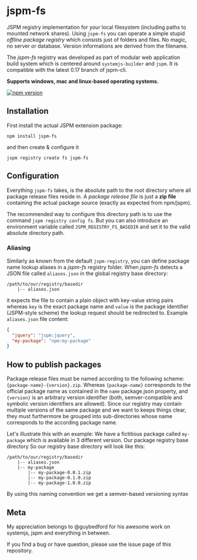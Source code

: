 # jspm-fs
JSPM registry implementation for your local filesystem (including paths to mounted network shares). Using `jspm-fs` you can operate a simple stupid *offline package registry* which consists just of folders and files. No magic, no server or database. Version informations are derived from the filename.

The *jspm-fs* registry was developed as part of modular web application build system which is centered around `systemjs-builder` and `jspm`. It is compatible with the latest 0.17 branch of jspm-cli.

__Supports windows, mac and linux-based operating systems.__

[![npm version](https://badge.fury.io/js/jspm-fs.png)](https://badge.fury.io/js/jspm-fs)

## Installation

First install the actual JSPM extension package:

```shell
npm install jspm-fs
```

and then create & configure it

```shell
jspm registry create fs jspm-fs
```

## Configuration

Everything `jspm-fs` takes, is the absolute path to the root directory where all package release files reside in. A *package release file* is just a **zip file** containing the actual package source (exactly as expected from npm/jspm).

The recommended way to configure this directory path is to use the command `jspm registry config fs`. But you can also introduce an environment variable called `JSPM_REGISTRY_FS_BASEDIR` and set it to the valid absolute directory path.

### Aliasing

Similarly as known from the default `jspm-registry`, you can define package name lookup aliases in a *jspm-fs* registry folder. When *jspm-fs* detects a JSON file called `aliases.json` in the global registry base directory:

```
/path/to/our/registry/basedir
    |-- aliases.json
```

it expects the file to contain a plain object with key-value string pairs whereas `key` is the exact package name and `value` is the package identifier (JSPM-style scheme) the lookup request should be redirected to. Example `aliases.json` file content:

```json
{
  "jquery": "jspm:jquery",
  "my-package": "npm:my-package"
}
```

## How to publish packages

Package release files must be named according to the following scheme: `{package-name}-{version}.zip`. Whereas `{package-name}` corresponds to the official package name as contained in the `name` package.json property, and `{version}` is an arbitrary version identifier (both, semver-compatible and symbolic version identifiers are allowed). Since our registry may contain multiple versions of the same package and we want to keeps things clear, they must furthermore be grouped into sub-directories whose name corresponds to the according package name.

Let's illustrate this with an example: We have a fictitious package called `my-package` which is available in 3 different version. Our package registry base directory So our registry base directory will look like this:

```
/path/to/our/registry/basedir
    |-- aliases.json
    |-- my-package
        |-- my-package-0.0.1.zip
        |-- my-package-0.1.0.zip
        |-- my-package-1.0.0.zip
```

By using this naming convention we get a semver-based versioning syntax

## Meta

My appreciation belongs to @guybedford for his awesome work on systemjs, jspm and everything in between.

If you find a bug or have question, please use the issue page of this repository.
